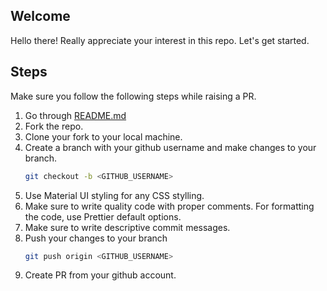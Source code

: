 ## Welcome

Hello there! Really appreciate your interest in this repo. Let's get started.

## Steps

Make sure you follow the following steps while raising a PR.

<ol>
<li>Go through <a href="https://github.com/komal-yadav2048/vaccimailer/blob/main/README.md">README.md</a></li>
<li>Fork the repo.</li>
<li>Clone your fork to your local machine.</li>
<li>Create a branch with your github username and make changes to your branch.</li>

```sh
git checkout -b <GITHUB_USERNAME>
```

<li>Use Material UI styling for any CSS stylling. </li>

<li>Make sure to write quality code with proper comments. For formatting the code, use Prettier default options.</li>

<li>Make sure to write descriptive commit messages.</li>

<li>Push your changes to your branch</li>

```sh
git push origin <GITHUB_USERNAME>
```

<li>Create PR from your github account.</li>
</ol>
